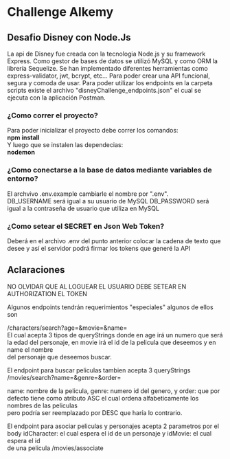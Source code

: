 # Challenge Alkemy

## Desafio Disney con **Node.Js**  
La api de Disney fue creada con la tecnologia Node.js y su framework Express. Como gestor de bases de datos se utilizó MySQL y como ORM la librería Sequelize.
Se han implementado diferentes herramientas como express-validator, jwt, bcrypt, etc... Para poder crear una API funcional, segura y comoda de usar.
Para poder utilizar los endpoints en la carpeta scripts existe el archivo "disneyChallenge_endpoints.json" el cual se ejecuta con la aplicación Postman.

### ¿Como correr el proyecto?  
Para poder inicializar el proyecto debe correr los comandos:  
**npm install**  
Y luego que se instalen las dependecias:  
**nodemon**

### ¿Como conectarse a la base de datos mediante variables de entorno?  
El archvivo .env.example cambiarle el nombre por ".env".  
DB_USERNAME será igual a su usuario de MySQL
DB_PASSWORD será igual a la contraseña de usuario que utiliza en MySQL

### ¿Como setear el SECRET en Json Web Token?

Deberá en el archivo .env del punto anterior colocar la cadena de texto que desee y así el servidor podrá firmar los tokens que generé la API

## Aclaraciones
NO OLVIDAR QUE AL LOGUEAR EL USUARIO DEBE SETEAR EN AUTHORIZATION EL TOKEN

Algunos endpoints tendrán requerimientos "especiales" algunos de ellos son  
  
/characters/search?age=&movie=&name=  
El cual acepta 3 tipos de queryStrings donde en age irá un numero que será la edad del personaje, en movie irá el id de la pelicula que deseemos y en name el nombre  
del personaje que deseemos buscar.  

El endpoint para buscar peliculas tambien acepta 3 queryStrings
/movies/search?name=&genre=&order=

name: nombre de la pelicula, genre: numero id del genero, y order: que por defecto tiene como atributo ASC el cual ordena alfabeticamente los nombres de las peliculas  
pero podría ser reemplazado por DESC que haría lo contrario.
  
 El endpoint para asociar peliculas y personajes acepta 2 parametros por el body  idCharacter: el cual espera el id de un personaje y idMovie: el cual espera el id  
 de una pelicula
/movies/associate

